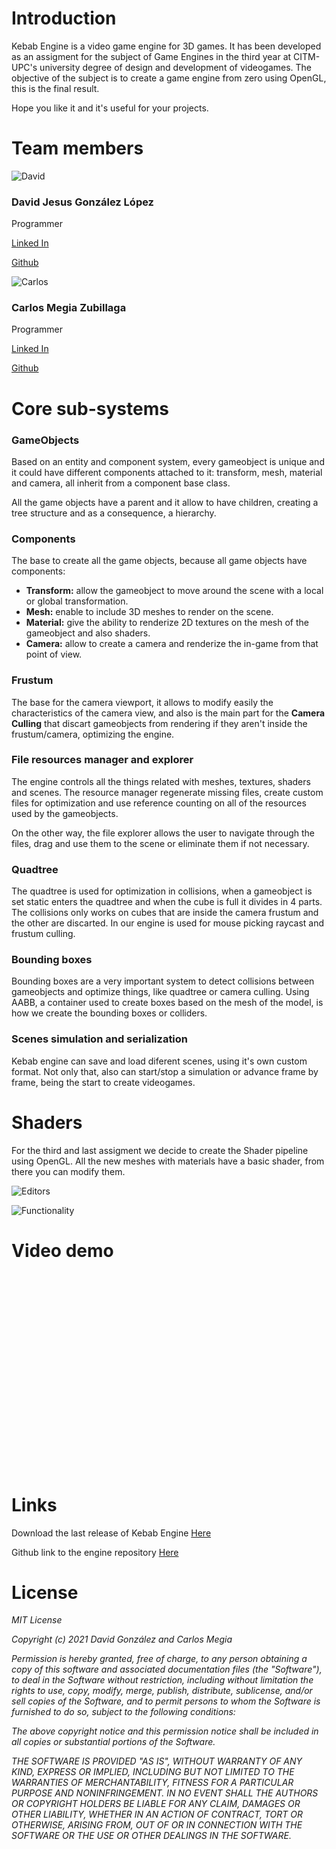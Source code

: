 
# Introduction

Kebab Engine is a video game engine for 3D games. It has been developed as an assigment for the subject of Game Engines in the third year at CITM-UPC's university degree of design and development of videogames. The objective of the subject is to create a game engine from zero using OpenGL, this is the final result.

Hope you like it and it's useful for your projects.

# Team members

![David](docs/Images/David_image.png)

### David Jesus González López

Programmer

[Linked In](https://www.linkedin.com/in/david-jes%C3%BAs-gonz%C3%A1lez-l%C3%B3pez-03a2041b1/)

[Github](https://github.com/MagiX7)

![Carlos](docs/Images/Carlos_image.png)

### Carlos Megia Zubillaga

Programmer

[Linked In](https://www.linkedin.com/in/carlos-megia-zubillaga-b64bb31b7/)

[Github](https://github.com/Chuchocoronel)

# Core sub-systems

### GameObjects

Based on an entity and component system, every gameobject is unique and it could have different components attached to it: transform, mesh, material and camera, all inherit from a component base class.

All the game objects have a parent and it allow to have children, creating a tree structure and as a consequence, a hierarchy.

### Components

The base to create all the game objects, because all game objects have components:

- **Transform:** allow the gameobject to move around the scene with a local or global transformation.
- **Mesh:** enable to include 3D meshes to render on the scene.
- **Material:** give the ability to renderize 2D textures on the mesh of the gameobject and also shaders.
- **Camera:** allow to create a camera and renderize the in-game from that point of view.

### Frustum

The base for the camera viewport, it allows to modify easily the characteristics of the camera view, and also is the main part for the **Camera Culling** that discart gameobjects from rendering if they aren't inside the frustum/camera, optimizing the engine.

### File resources manager and explorer

The engine controls all the things related with meshes, textures, shaders and scenes. The resource manager regenerate missing files, create custom files for optimization and use reference counting on all of the resources used by the gameobjects.

On the other way, the file explorer allows the user to navigate through the files, drag and use them to the scene or eliminate them if not necessary.

### Quadtree

The quadtree is used for optimization in collisions, when a gameobject is set static enters the quadtree and when the cube is full it divides in 4 parts. The collisions only works on cubes that are inside the camera frustum and the other are discarted. In our engine is used for mouse picking raycast and frustum culling.

### Bounding boxes 

Bounding boxes are a very important system to detect collisions between gameobjects and optimize things, like quadtree or camera culling. Using AABB, a container used to create boxes based on the mesh of the model, is how we create the bounding boxes or colliders.

### Scenes simulation and serialization

Kebab engine can save and load diferent scenes, using it's own custom format. Not only that, also can start/stop a simulation or advance frame by frame, being the start to create videogames.

# Shaders

For the third and last assigment we decide to create the Shader pipeline using OpenGL. All the new meshes with materials have a basic shader, from there you can modify them.

![Editors]()

![Functionality]()

# Video demo

<iframe width="560" height="315" src="" title="YouTube video player" frameborder="0" allow="accelerometer; autoplay; clipboard-write; encrypted-media; gyroscope; picture-in-picture" allowfullscreen></iframe>

# Links

Download the last release of Kebab Engine [Here]()

Github link to the engine repository [Here](https://github.com/MagiX7/Kebab-Engine)

# License

*MIT License*

*Copyright (c) 2021 David González and Carlos Megia*

*Permission is hereby granted, free of charge, to any person obtaining a copy
of this software and associated documentation files (the "Software"), to deal
in the Software without restriction, including without limitation the rights
to use, copy, modify, merge, publish, distribute, sublicense, and/or sell
copies of the Software, and to permit persons to whom the Software is
furnished to do so, subject to the following conditions:*

*The above copyright notice and this permission notice shall be included in all
copies or substantial portions of the Software.*

*THE SOFTWARE IS PROVIDED "AS IS", WITHOUT WARRANTY OF ANY KIND, EXPRESS OR
IMPLIED, INCLUDING BUT NOT LIMITED TO THE WARRANTIES OF MERCHANTABILITY,
FITNESS FOR A PARTICULAR PURPOSE AND NONINFRINGEMENT. IN NO EVENT SHALL THE
AUTHORS OR COPYRIGHT HOLDERS BE LIABLE FOR ANY CLAIM, DAMAGES OR OTHER
LIABILITY, WHETHER IN AN ACTION OF CONTRACT, TORT OR OTHERWISE, ARISING FROM,
OUT OF OR IN CONNECTION WITH THE SOFTWARE OR THE USE OR OTHER DEALINGS IN THE
SOFTWARE.*
